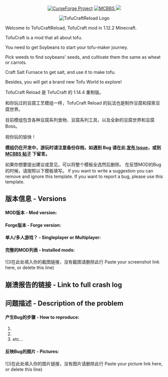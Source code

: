 <p align="center">
<a href="https://www.curseforge.com/minecraft/mc-mods/tofucraftreload"><img src="https://i.imgur.com/A4GtY37.png" alt="CurseForge Project"/></a>
<a href="https://www.mcbbs.net/thread-728674-1-1.html"><img src="https://i.imgur.com/tPInEIv.png" alt="MCBBS"/> </a>
<img src="https://i.imgur.com/67omSJs.png"/>
<div align=center><img src="https://i.imgur.com/ofYHpTk.png" alt="TofuCraftReload Logo"/></div>
</p>

Welcome to TofuCraftReload, TofuCraft mod in 1.12.2 Minecraft.

TofuCraft is a mod that all about tofu.

You need to get Soybeans to start your tofu-maker journey.

Pick weeds to find soybeans' seeds, and cultivate them the same as wheat or carrots.

Craft Salt Furnace to get salt, and use it to make tofu.

Besides, you will get a brand new Tofu World to explore!

TofuCraft Reload 是 TofuCraft 的 1.14.4 重制版。

和你玩过的豆腐工艺模组一样，TofuCraft Reload 的玩法也是制作豆腐和探索豆腐世界。

目前模组包含各种豆腐系列食物、豆腐系列工具，以及全新的豆腐世界和豆腐 Boss。

祝你玩的愉快！

**模组仍在开发中，游玩时请注意备份存档，如遇到 Bug
请在此 [发布 Issue](https://github.com/0999312/TofuCraftReload/issues)，或到 [MCBBS 帖子](https://www.mcbbs.net/thread-728674-1-1.html)
下留言。**

如果你想要提出建议或意见，可以将整个模板全选然后删除。 在反馈MOD的Bug的时候，请按照以下模板填写。 If you want to write a suggestion you can remove and ignore this
template. If you want to report a bug, please use this template.

## 版本信息 - Versions

#### MOD版本 - Mod version:

<!-- MOD的版本号填在下方的空行里
Add Mod version you are using below -->

#### Forge版本 - Forge version:

<!-- Forge的版本号填在下方的空行里
Add the Forge version you are using below -->

#### 单人/多人游戏？ - Singleplayer or Multiplayer:

<!-- Bug发生在单机游戏中还是服务器上？如果是服务器，请指明你使用的服务端(原版Forge, Catserver, Sponge或其他)，填在下方的空行里
Whether the problem happens in Singleplayer or Multiplayer, and if it happens in Multiplayer also include which server is used (Vanilla, Catserver, Sponge etc.) -->

#### 完整的MOD列表 - Installed mods:

<!-- 把你安装的全部MOD的名称列在下方的空行处。如果MOD过多，可以截图整个mods文件夹内容，并上传截图到图床，如 https://im.sb/ ,最后将图片链接附在下面。
如果你游玩的是网络上可以公开发布的整合包，请附上整合包的下载链接供我们进行测试。
Include a list of *all* mods you have installed (if it's a big list, please take a screenshot of your .minecraft\mods folder, or make a text file containing the list somewhere. Then upload it, and add the link below). 
Additionally if you are using a public mod pack include a link to that mod pack so that we can try to reproduce the problem ourselves. -->
![](在此处填入你的截图链接，没有截图请删除此行 Paste your screenshot link here, or delete this line)

## 崩溃报告的链接 - Link to full crash log

<!-- 如果不是游戏崩溃类型的Bug可跳过此项。游戏崩溃的话，找到.minecraft\crash-reports文件夹，将最新的一个TXT文件上传，然后将链接粘贴到下方空行处。
推荐的上传方式是 https://paste.ubuntu.com/
If the problem isn't about a crash you can remove or ignore this section. 
Please do not directly copy&paste the crash log here, but instead upload it somewhere and then add the link below. You could for example use https://paste.ubuntu.com/ to upload your log. -->

## 问题描述 - Description of the problem

#### 产生Bug的步骤 - How to reproduce:

<!-- 描述一下产生这个Bug的步骤，你可以先在游戏里试一下
Describe the steps to reproduce the problem -->

1.
2.
3. etc...

#### 反映Bug的图片 - Pictures:

<!-- 如果是截图，可上传至 https://im.sb/ ; 如果是视频，可以考虑转码成10M以内的GIF动图然后上传至 https://upload.cc/ 
If you want to include pictures you can upload them somewhere and then include them by adding "![](http://your-picture-link-goes-here.jpg)" below -->
![](在此处填入你的图片链接，没有图片请删除此行 Paste your picture link here, or delete this line)